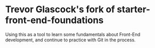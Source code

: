 # Trevor Glascock's fork of starter-front-end-foundations
Using this as a tool to learn some fundamentals about Front-End development, and continue to practice with Git in the process.
